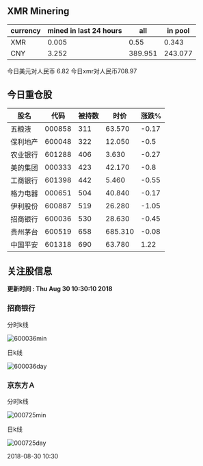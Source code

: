 ## XMR Minering

|currency|mined in last 24 hours|all|in pool|
|---|---|---|---|
|XMR|0.005|0.55|0.343|
|CNY|3.252|389.951|243.077|

今日美元对人民币 6.82	今日xmr对人民币708.97


## 今日重仓股 

|股名|代码|被持数|时价|涨跌%|
|---|---|---|---|---|
|五粮液|000858|311|63.570|-0.17|
|保利地产|600048|322|12.050|-0.5|
|农业银行|601288|406|3.630|-0.27|
|美的集团|000333|423|42.170|-0.8|
|工商银行|601398|442|5.460|-0.55|
|格力电器|000651|504|40.840|-0.17|
|伊利股份|600887|519|26.280|-1.05|
|招商银行|600036|530|28.630|-0.45|
|贵州茅台|600519|658|685.310|-0.08|
|中国平安|601318|690|63.780|1.22|

## 关注股信息
**更新时间 : Thu Aug 30 10:30:10 2018**
### 招商银行 
分时k线

![600036min](http://image.sinajs.cn/newchart/min/n/sh600036.gif)

日k线

![600036day](http://image.sinajs.cn/newchart/daily/n/sh600036.gif)

### 京东方Ａ 
分时k线

![000725min](http://image.sinajs.cn/newchart/min/n/sz000725.gif)

日k线

![000725day](http://image.sinajs.cn/newchart/daily/n/sz000725.gif)

2018-08-30 10:30